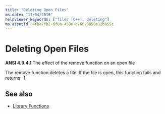 ```yaml
---
title: "Deleting Open Files"
ms.date: "11/04/2016"
helpviewer_keywords: ["files [C++], deleting"]
ms.assetid: 4fba7fb2-df0a-458e-b760-8858e12b855c
---
```

# Deleting Open Files

**ANSI 4.9.4.1** The effect of the remove function on an open file

The remove function deletes a file. If the file is open, this function fails and returns -1.

## See also

- [Library Functions](../c-language/library-functions.md)
